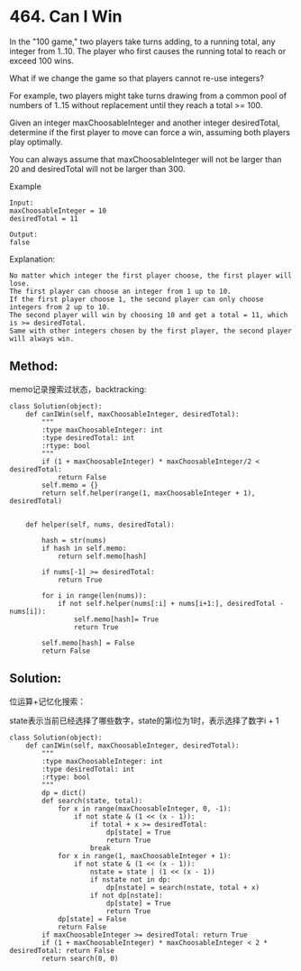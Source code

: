 # 464. Can I Win

In the "100 game," two players take turns adding, to a running total, any integer from 1..10. The player who first causes the running total to reach or exceed 100 wins.

What if we change the game so that players cannot re-use integers?

For example, two players might take turns drawing from a common pool of numbers of 1..15 without replacement until they reach a total >= 100.

Given an integer maxChoosableInteger and another integer desiredTotal, determine if the first player to move can force a win, assuming both players play optimally.

You can always assume that maxChoosableInteger will not be larger than 20 and desiredTotal will not be larger than 300.

Example

    Input:
    maxChoosableInteger = 10
    desiredTotal = 11
    
    Output:
    false

Explanation:

    No matter which integer the first player choose, the first player will lose.
    The first player can choose an integer from 1 up to 10.
    If the first player choose 1, the second player can only choose integers from 2 up to 10.
    The second player will win by choosing 10 and get a total = 11, which is >= desiredTotal.
    Same with other integers chosen by the first player, the second player will always win.

## Method:
memo记录搜索过状态，backtracking:

    class Solution(object):
        def canIWin(self, maxChoosableInteger, desiredTotal):
            """
            :type maxChoosableInteger: int
            :type desiredTotal: int
            :rtype: bool
            """
            if (1 + maxChoosableInteger) * maxChoosableInteger/2 < desiredTotal:
                return False
            self.memo = {}
            return self.helper(range(1, maxChoosableInteger + 1), desiredTotal)
    
            
        def helper(self, nums, desiredTotal):
            
            hash = str(nums)
            if hash in self.memo:
                return self.memo[hash]
            
            if nums[-1] >= desiredTotal:
                return True
                
            for i in range(len(nums)):
                if not self.helper(nums[:i] + nums[i+1:], desiredTotal - nums[i]):
                    self.memo[hash]= True
                    return True
                
            self.memo[hash] = False
            return False
            
## Solution:
位运算+记忆化搜索：

state表示当前已经选择了哪些数字，state的第i位为1时，表示选择了数字i + 1

    class Solution(object):
        def canIWin(self, maxChoosableInteger, desiredTotal):
            """
            :type maxChoosableInteger: int
            :type desiredTotal: int
            :rtype: bool
            """
            dp = dict()
            def search(state, total):
                for x in range(maxChoosableInteger, 0, -1):
                    if not state & (1 << (x - 1)):
                        if total + x >= desiredTotal:
                            dp[state] = True
                            return True
                        break
                for x in range(1, maxChoosableInteger + 1):
                    if not state & (1 << (x - 1)):
                        nstate = state | (1 << (x - 1))
                        if nstate not in dp:
                            dp[nstate] = search(nstate, total + x)
                        if not dp[nstate]:
                            dp[state] = True
                            return True
                dp[state] = False
                return False
            if maxChoosableInteger >= desiredTotal: return True
            if (1 + maxChoosableInteger) * maxChoosableInteger < 2 * desiredTotal: return False
            return search(0, 0)
            
            